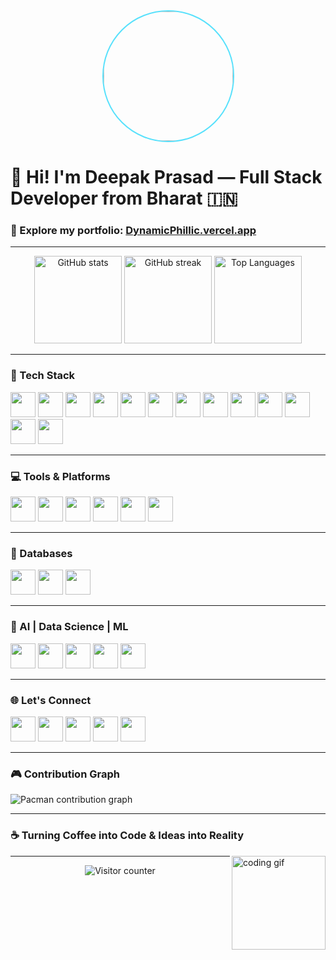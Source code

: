 <div align="center">
  <img height="207" src="https://i.pinimg.com/originals/c8/7c/81/c87c81e04336ced70178f3a5979d994c.gif" style=" border-radius: 105px;border:2px solid #58e1fc;" />
</div>

# 👋 Hi! I'm Deepak Prasad — Full Stack Developer from Bharat 🇮🇳

### 🚀 Explore my portfolio: [DynamicPhillic.vercel.app](https://DynamicPhillic.vercel.app)

---

<div align="center">
  <img src="https://github-readme-stats-brown-tau-72.vercel.app/api?username=Divine-P-77777&show_icons=true&include_all_commits=true&theme=dracula" height="140" style="max-width: 100%;" alt="GitHub stats" />
  <img src="https://streak-stats.demolab.com?user=Divine-P-77777&theme=dracula&hide_border=false" height="140" style="max-width: 100%;" alt="GitHub streak" />
  <img src="https://github-readme-stats-brown-tau-72.vercel.app/api/top-langs/?username=Divine-P-77777&layout=compact&langs_count=5&theme=dark" height="140" style="max-width: 100%;" alt="Top Languages" />
</div>

---

### 🧠 Tech Stack

<div align="left">
  <img src="https://cdn.jsdelivr.net/gh/devicons/devicon/icons/html5/html5-original.svg" height="40" style="max-width: 100%;" />
  <img src="https://cdn.jsdelivr.net/gh/devicons/devicon/icons/css3/css3-original.svg" height="40" style="max-width: 100%;" />
  <img src="https://cdn.jsdelivr.net/gh/devicons/devicon/icons/javascript/javascript-original.svg" height="40" style="max-width: 100%;" />
  <img src="https://cdn.simpleicons.org/nodedotjs/339933" height="40" style="max-width: 100%;" />
  <img src="https://skillicons.dev/icons?i=express" height="40" style="max-width: 100%;" />
  <img src="https://cdn.jsdelivr.net/gh/devicons/devicon/icons/react/react-original.svg" height="40" style="max-width: 100%;" />
  <img src="https://skillicons.dev/icons?i=redux" height="40" style="max-width: 100%;" />
  <img src="https://cdn.jsdelivr.net/gh/devicons/devicon/icons/nextjs/nextjs-original.svg" height="40" style="max-width: 100%;" />
  <img src="https://skillicons.dev/icons?i=tailwind" height="40" style="max-width: 100%;" />
  <img src="https://skillicons.dev/icons?i=vite" height="40" style="max-width: 100%;" />
  <img src="https://cdn.jsdelivr.net/gh/devicons/devicon/icons/typescript/typescript-original.svg" height="40" style="max-width: 100%;" />
  <img src="https://cdn.jsdelivr.net/gh/devicons/devicon/icons/python/python-original.svg" height="40" style="max-width: 100%;" />
  <img src="https://cdn.jsdelivr.net/gh/devicons/devicon/icons/cplusplus/cplusplus-original.svg" height="40" style="max-width: 100%;" />
</div>

---

### 💻 Tools & Platforms

<div align="left">
  <img src="https://skillicons.dev/icons?i=github" height="40" style="max-width: 100%;" />
  <img src="https://cdn.jsdelivr.net/gh/devicons/devicon/icons/figma/figma-original.svg" height="40" style="max-width: 100%;" />
  <img src="https://img.shields.io/badge/Postman-FF6C37?logo=postman&logoColor=black&style=for-the-badge" height="40" style="max-width: 100%;" />
  <img src="https://skillicons.dev/icons?i=supabase" height="40" style="max-width: 100%;" />
  <img src="https://skillicons.dev/icons?i=vercel" height="40" style="max-width: 100%;" />
  <img src="https://img.shields.io/badge/Canva-00C4CC?logo=canva&logoColor=black&style=for-the-badge" height="40" style="max-width: 100%;" />
</div>

---

### 🧩 Databases

<div align="left">
  <img src="https://cdn.jsdelivr.net/gh/devicons/devicon/icons/firebase/firebase-plain.svg" height="40" style="max-width: 100%;" />
  <img src="https://cdn.jsdelivr.net/gh/devicons/devicon/icons/mongodb/mongodb-original.svg" height="40" style="max-width: 100%;" />
  <img src="https://cdn.jsdelivr.net/gh/devicons/devicon/icons/postgresql/postgresql-original.svg" height="40" style="max-width: 100%;" />
</div>

---

### 🤖 AI | Data Science | ML

<div align="left">
  <img src="https://skillicons.dev/icons?i=py" height="40" style="max-width: 100%;" />
  <img src="https://cdn.jsdelivr.net/gh/devicons/devicon/icons/numpy/numpy-original.svg" height="40" style="max-width: 100%;" />
  <img src="https://img.shields.io/badge/pandas-150458?logo=pandas&logoColor=white&style=for-the-badge" height="40" style="max-width: 100%;" />
  <img src="https://img.shields.io/badge/Kaggle-20BEFF?logo=kaggle&logoColor=black&style=for-the-badge" height="40" style="max-width: 100%;" />
  <img src="https://skillicons.dev/icons?i=tensorflow" height="40" style="max-width: 100%;" />
</div>

---

### 🌐 Let's Connect

<div align="left">
  <a href="mailto:dynamicphillic77777@gmail.com" target="_blank"><img src="https://raw.githubusercontent.com/maurodesouza/profile-readme-generator/master/src/assets/icons/social/gmail/default.svg" width="40" /></a>
  <a href="https://www.linkedin.com/in/deepak-prasad-799128259/" target="_blank"><img src="https://raw.githubusercontent.com/maurodesouza/profile-readme-generator/master/src/assets/icons/social/linkedin/default.svg" width="40" /></a>
  <a href="https://x.com/CollabDynPhilic" target="_blank"><img src="https://raw.githubusercontent.com/maurodesouza/profile-readme-generator/master/src/assets/icons/social/twitter/default.svg" width="40" /></a>
  <a href="https://www.hackerrank.com/profile/dynamicphillic71" target="_blank"><img src="https://raw.githubusercontent.com/maurodesouza/profile-readme-generator/master/src/assets/icons/social/hackerrank/default.svg" width="40" /></a>
  <a href="mailto:dynamicphillic77777@gmail.com" target="_blank"><img src="https://raw.githubusercontent.com/maurodesouza/profile-readme-generator/master/src/assets/icons/social/microsoft-outlook/default.svg" width="40" /></a>
</div>

---

### 🎮 Contribution Graph

<picture>
  <source media="(prefers-color-scheme: dark)" srcset="https://raw.githubusercontent.com/Divine-P-77777/Divine-P-77777/output/pacman-contribution-graph-dark.svg" />
  <source media="(prefers-color-scheme: light)" srcset="https://raw.githubusercontent.com/Divine-P-77777/Divine-P-77777/output/pacman-contribution-graph.svg" />
  <img alt="Pacman contribution graph" src="https://raw.githubusercontent.com/Divine-P-77777/Divine-P-77777/output/pacman-contribution-graph.svg" style="max-width: 100%;" />
</picture>

---

### ☕ Turning Coffee into Code & Ideas into Reality

<img align="right" height="150" style="max-width: 100%;" src="https://media3.giphy.com/media/XP8kV1sQnHF9AL30GE/200w.gif" alt="coding gif" />

---

<div align="center">
  <img src="https://profile-counter.glitch.me/Divine-P-77777/count.svg?start=181" alt="Visitor counter" />
</div>
